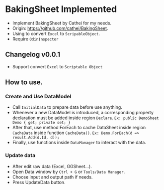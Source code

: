 # BakingSheet Implemented
- Implement BakingSheet by Cathei for my needs.
- Origin: https://github.com/cathei/BakingSheet.
- Using to convert `Excel` to `ScripableObject`.
- Require `OdinInspector`

## Changelog v0.0.1
- Support convert `Excel` to `Scriptable Object`

## How to use.
### Create and Use DataModel
- Call `InitialData` to prepare data before use anything.
- Whenever a new DataModel is introduced, a corresponding property declaration must be added inside region `Declare`. `Ex: public DemoSheet Demo { get; private set; }`
- After that, use method ForEach to cache DataSheet inside region `CacheData` inside function `CacheData()`. `Ex: Demo.ForEach(d => result.Add(d.Id, d));`
- Finally, use functions inside `DataManager` to interact with the data.

### Update data
- After edit raw data (Excel, GGSheet...).
- Open Data window by `Ctrl + G` or `Tools/Data Manager`.
- Choose input and output path if needs.
- Press UpdateData button.